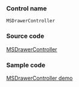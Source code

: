 ### Control name

`MSDrawerController`

### Source code

[MSDrawerController](https://github.com/OfficeDev/ui-fabric-ios/blob/master/OfficeUIFabric/Drawer/MSDrawerController.swift)

### Sample code

[MSDrawerController demo](https://github.com/OfficeDev/ui-fabric-ios/blob/master/OfficeUIFabric.Demo/OfficeUIFabric.Demo/Demos/MSDrawerDemoController.swift)
